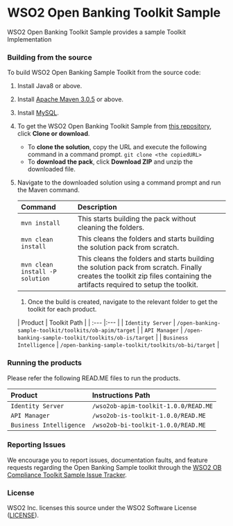 <!--
 ~  Copyright (c) 2021, WSO2 Inc. (http://www.wso2.com). All Rights Reserved.
 ~   
 ~  This software is the property of WSO2 Inc. and its suppliers, if any. 
 ~  Dissemination of any information or reproduction of any material contained 
 ~  herein is strictly forbidden, unless permitted by WSO2 in accordance with 
 ~  the WSO2 Software License available at https://wso2.com/licenses/eula/3.1. 
 ~  For specific language governing the permissions and limitations under 
 ~  this license, please see the license as well as any agreement you’ve 
 ~  entered into with WSO2 governing the purchase of this software and any 
 ~  associated services.
-->

# WSO2 Open Banking Toolkit Sample

WSO2 Open Banking Toolkit Sample provides a sample Toolkit Implementation

### Building from the source

To build WSO2 Open Banking Sample Toolkit from the source code:

1. Install Java8 or above.
2. Install [Apache Maven 3.0.5](https://maven.apache.org/download.cgi) or above.
3. Install [MySQL](https://dev.mysql.com/doc/refman/5.5/en/windows-installation.html).
4. To get the WSO2 Open Banking Toolkit Sample from [this repository](https://github.com/DivyaPremanantha/open-banking-sample-toolkit), click **Clone or download**.
    * To **clone the solution**, copy the URL and execute the following command in a command prompt.
      `git clone <the copiedURL>`
    * To **download the pack**, click **Download ZIP** and unzip the downloaded file.
5. Navigate to the downloaded solution using a command prompt and run the Maven command.

   |  Command | Description |
      | :--- |:--- |
   | ```mvn install``` | This starts building the pack without cleaning the folders. |
   | ```mvn clean install``` | This cleans the folders and starts building the solution pack from scratch. |
   | ```mvn clean install -P solution``` | This cleans the folders and starts building the solution pack from scratch. Finally creates the toolkit zip files containing the artifacts required to setup the toolkit. |

   1. Once the build is created, navigate to the relevant folder to get the toolkit for each product.

   |  Product | Toolkit Path |
         | :--- |:--- |
   | ```Identity Server``` | `/open-banking-sample-toolkit/toolkits/ob-apim/target` |
   | ```API Manager``` | `/open-banking-sample-toolkit/toolkits/ob-is/target` |
   | ```Business Intelligence``` | `/open-banking-sample-toolkit/toolkits/ob-bi/target` |


### Running the products

Please refer the following READ.ME files to run the products.

|  Product | Instructions Path |
| :--- |:--- |
| ```Identity Server``` | `/wso2ob-apim-toolkit-1.0.0/READ.ME` |
| ```API Manager``` | `/wso2ob-is-toolkit-1.0.0/READ.ME` |
| ```Business Intelligence``` | `/wso2ob-bi-toolkit-1.0.0/READ.ME` |


### Reporting Issues

We encourage you to report issues, documentation faults, and feature requests regarding the Open Banking Sample toolkit through the [WSO2 OB Compliance Toolkit Sample Issue Tracker](https://github.com/DivyaPremanantha/open-banking-sample-toolkit/issues).

### License

WSO2 Inc. licenses this source under the WSO2 Software License ([LICENSE](LICENSE)).
